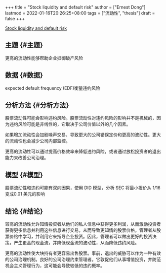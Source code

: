 +++
title = "Stock liquidity and default risk"
author = ["Ernest Dong"]
lastmod = 2022-01-16T20:26:25+08:00
tags = ["流动性", "thesis"]
draft = false
+++

[Stock liquidity and default risk](https://www.sciencedirect.com/science/article/pii/S0304405X17300405)


## 主题 {#主题}

更高的流动性能够帮助企业抵御破产风险


## 数据 {#数据}

expected default frequency (EDF)衡量违约风险


## 分析方法 {#分析方法}

股票流动性可能会影响违约风险。股票流动性对违约风险的影响并不是机械的，因为违约风险可能是非线性的，它取决于公司价值以外的几个因素。

如果增加流动性会加剧噪声交易，导致更大的公司错误定价和更高的波动性。更大的流动性也会减少公司内部监控。

更高的流动性可以通过提高价格效率来降低违约风险，或者通过放松投资者的退出能力来改善公司治理。


## 模型 {#模型}

股票流动性和违约可能有双向因果，使用 DID 模型，分析 SEC 将最小报价从 1/16 变成0.01 美元的影响


## 结论 {#结论}

较高的流动性允许知情投资者从他们的私人信息中获得更多利润，从而激励投资者获得更多信息并利用这些信息进行交易，从而导致更知情的股票价格。管理者从股票价格中学习，并利用它来指导企业投资。因此，管理者可以做出更好的投资决策，产生更高的现金流，并降低现金流的波动性，从而降低违约风险。

更高的流动性使大块持有者更容易出售股票。事前，退出的威胁可以作为一种有效的公司治理机制。良好的公司治理约束管理者。它敦促他们从事增值投资，并防范机会主义管理行为，这可能会导致较低的违约概率。